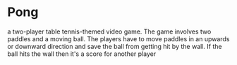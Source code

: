 # Pong
a two-player table tennis-themed video game. The game involves two paddles and a moving ball. The players have to move paddles in an upwards or downward direction and save the ball from getting hit by the wall. If the ball hits the wall then it's a score for another player
